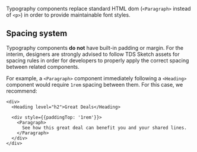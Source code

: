 Typography components replace standard HTML dom (`<Paragraph>` instead of `<p>`) in order to provide maintainable
font styles.

## Spacing system

Typography components **do not** have built-in padding or margin. For the interim, designers are strongly
advised to follow TDS Sketch assets for spacing rules in order for developers to properly apply the correct spacing between
related components.

For example, a `<Paragraph>` component immediately following a `<Heading>` component would require `1rem` spacing between
them. For this case, we recommend:

```
<div>
  <Heading level="h2">Great Deals</Heading>

  <div style={{paddingTop: '1rem'}}>
    <Paragraph>
      See how this great deal can benefit you and your shared lines.
    </Paragraph>
  </div>
</div>
```
